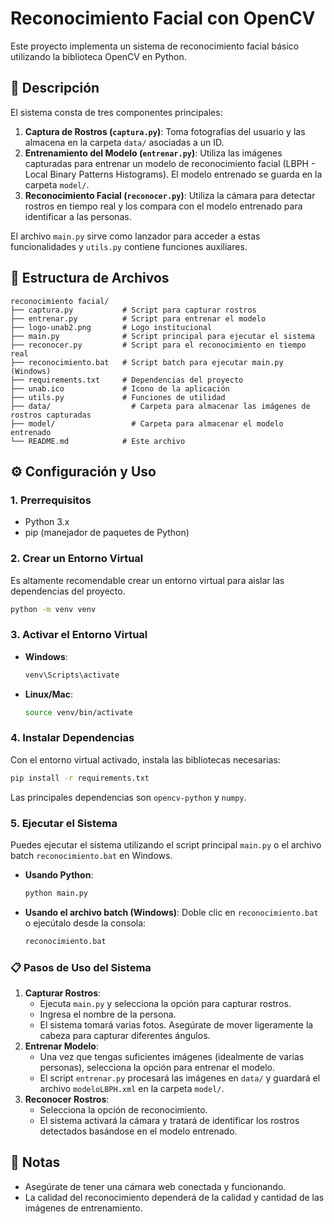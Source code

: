 # Reconocimiento Facial con OpenCV

Este proyecto implementa un sistema de reconocimiento facial básico utilizando la biblioteca OpenCV en Python.

## 📜 Descripción

El sistema consta de tres componentes principales:
1.  **Captura de Rostros (`captura.py`)**: Toma fotografías del usuario y las almacena en la carpeta `data/` asociadas a un ID.
2.  **Entrenamiento del Modelo (`entrenar.py`)**: Utiliza las imágenes capturadas para entrenar un modelo de reconocimiento facial (LBPH - Local Binary Patterns Histograms). El modelo entrenado se guarda en la carpeta `model/`.
3.  **Reconocimiento Facial (`reconocer.py`)**: Utiliza la cámara para detectar rostros en tiempo real y los compara con el modelo entrenado para identificar a las personas.

El archivo `main.py` sirve como lanzador para acceder a estas funcionalidades y `utils.py` contiene funciones auxiliares.

## 📂 Estructura de Archivos

```
reconocimiento facial/
├── captura.py           # Script para capturar rostros
├── entrenar.py          # Script para entrenar el modelo
├── logo-unab2.png       # Logo institucional
├── main.py              # Script principal para ejecutar el sistema
├── reconocer.py         # Script para el reconocimiento en tiempo real
├── reconocimiento.bat   # Script batch para ejecutar main.py (Windows)
├── requirements.txt     # Dependencias del proyecto
├── unab.ico             # Icono de la aplicación
├── utils.py             # Funciones de utilidad
├── data/                  # Carpeta para almacenar las imágenes de rostros capturadas
├── model/                 # Carpeta para almacenar el modelo entrenado
└── README.md            # Este archivo
```

## ⚙️ Configuración y Uso

### 1. Prerrequisitos

- Python 3.x
- pip (manejador de paquetes de Python)

### 2. Crear un Entorno Virtual

Es altamente recomendable crear un entorno virtual para aislar las dependencias del proyecto.

```bash
python -m venv venv
```

### 3. Activar el Entorno Virtual

- **Windows**:
  ```bash
  venv\Scripts\activate
  ```
- **Linux/Mac**:
  ```bash
  source venv/bin/activate
  ```

### 4. Instalar Dependencias

Con el entorno virtual activado, instala las bibliotecas necesarias:

```bash
pip install -r requirements.txt
```
Las principales dependencias son `opencv-python` y `numpy`.

### 5. Ejecutar el Sistema

Puedes ejecutar el sistema utilizando el script principal `main.py` o el archivo batch `reconocimiento.bat` en Windows.

- **Usando Python**:
  ```bash
  python main.py
  ```
- **Usando el archivo batch (Windows)**:
  Doble clic en `reconocimiento.bat` o ejecútalo desde la consola:
  ```bash
  reconocimiento.bat
  ```

### 📋 Pasos de Uso del Sistema

1.  **Capturar Rostros**:
    *   Ejecuta `main.py` y selecciona la opción para capturar rostros.
    *   Ingresa el nombre de la persona.
    *   El sistema tomará varias fotos. Asegúrate de mover ligeramente la cabeza para capturar diferentes ángulos.
2.  **Entrenar Modelo**:
    *   Una vez que tengas suficientes imágenes (idealmente de varias personas), selecciona la opción para entrenar el modelo.
    *   El script `entrenar.py` procesará las imágenes en `data/` y guardará el archivo `modeloLBPH.xml` en la carpeta `model/`.
3.  **Reconocer Rostros**:
    *   Selecciona la opción de reconocimiento.
    *   El sistema activará la cámara y tratará de identificar los rostros detectados basándose en el modelo entrenado.

## 📝 Notas

- Asegúrate de tener una cámara web conectada y funcionando.
- La calidad del reconocimiento dependerá de la calidad y cantidad de las imágenes de entrenamiento.